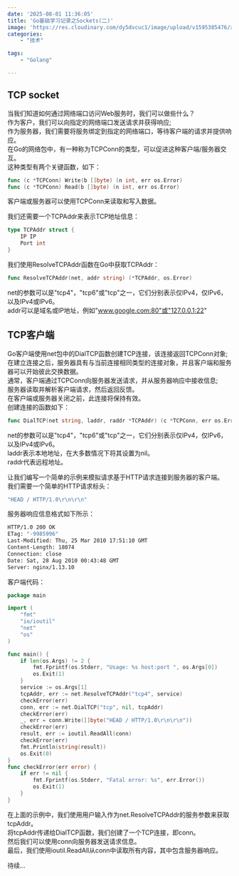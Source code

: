 ```yaml
---
date: '2025-08-01 11:36:05'
title: 'Go基础学习记录之Sockets(二)'
image: 'https://res.cloudinary.com/dy5dvcuc1/image/upload/v1595385476/xiaorongmao/golang.jpg'
categories:
    - "技术"

tags:
    - "Golang"

---
```


## TCP socket

当我们知道如何通过网络端口访问Web服务时，我们可以做些什么？  
作为客户，我们可以向指定的网络端口发送请求并获得响应;  
作为服务器，我们需要将服务绑定到指定的网络端口，等待客户端的请求并提供响应。  
在Go的网络包中，有一种称为TCPConn的类型，可以促进这种客户端/服务器交互。  
这种类型有两个关键函数，如下：

```go
func (c *TCPConn) Write(b []byte) (n int, err os.Error)
func (c *TCPConn) Read(b []byte) (n int, err os.Error)
```

客户端或服务器可以使用TCPConn来读取和写入数据。

我们还需要一个TCPAddr来表示TCP地址信息：

```go
type TCPAddr struct {
    IP IP
    Port int
}
```

我们使用ResolveTCPAddr函数在Go中获取TCPAddr：

```go
func ResolveTCPAddr(net, addr string) (*TCPAddr, os.Error)
```

net的参数可以是"tcp4"，"tcp6"或"tcp"之一，它们分别表示仅IPv4，仅IPv6，以及IPv4或IPv6。  
addr可以是域名或IP地址，例如"www.google.com:80"或"127.0.0.1:22"

## TCP客户端

Go客户端使用net包中的DialTCP函数创建TCP连接，该连接返回TCPConn对象;  
在建立连接之后，服务器具有与当前连接相同类型的连接对象，并且客户端和服务器可以开始彼此交换数据。  
通常，客户端通过TCPConn向服务器发送请求，并从服务器响应中接收信息;  
服务器读取并解析客户端请求，然后返回反馈。  
在客户端或服务器关闭之前，此连接将保持有效。  
创建连接的函数如下：

```go
func DialTCP(net string, laddr, raddr *TCPAddr) (c *TCPConn, err os.Error)
```

net的参数可以是"tcp4"，"tcp6"或"tcp"之一，它们分别表示仅IPv4，仅IPv6，以及IPv4或IPv6。  
laddr表示本地地址，在大多数情况下将其设置为nil。  
raddr代表远程地址。

让我们编写一个简单的示例来模拟请求基于HTTP请求连接到服务器的客户端。  
我们需要一个简单的HTTP请求标头：

```bash
"HEAD / HTTP/1.0\r\n\r\n"
```

服务器响应信息格式如下所示：

```bash
HTTP/1.0 200 OK
ETag: "-9985996"
Last-Modified: Thu, 25 Mar 2010 17:51:10 GMT
Content-Length: 18074
Connection: close
Date: Sat, 28 Aug 2010 00:43:48 GMT
Server: nginx/1.13.10
```

客户端代码：

```go
package main

import (
    "fmt"
    "io/ioutil"
    "net"
    "os"
)

func main() {
    if len(os.Args) != 2 {
        fmt.Fprintf(os.Stderr, "Usage: %s host:port ", os.Args[0])
        os.Exit(1)
    }
    service := os.Args[1]
    tcpAddr, err := net.ResolveTCPAddr("tcp4", service)
    checkError(err)
    conn, err := net.DialTCP("tcp", nil, tcpAddr)
    checkError(err)
    _, err = conn.Write([]byte("HEAD / HTTP/1.0\r\n\r\n"))
    checkError(err)
    result, err := ioutil.ReadAll(conn)
    checkError(err)
    fmt.Println(string(result))
    os.Exit(0)
}
func checkError(err error) {
    if err != nil {
        fmt.Fprintf(os.Stderr, "Fatal error: %s", err.Error())
        os.Exit(1)
    }
}
```

在上面的示例中，我们使用用户输入作为net.ResolveTCPAddr的服务参数来获取tcpAddr。  
将tcpAddr传递给DialTCP函数，我们创建了一个TCP连接，即conn。  
然后我们可以使用conn向服务器发送请求信息。  
最后，我们使用ioutil.ReadAll从conn中读取所有内容，其中包含服务器响应。

待续...
